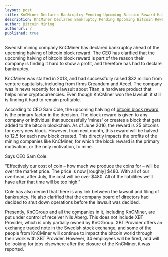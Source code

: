 ```yaml
---
layout: post
title: KnCMiner Declares Bankruptcy Pending Upcoming Bitcoin Reward Halving
description: KnCMiner Declares Bankruptcy Pending Upcoming Bitcoin Reward Halving
author: Bitcoin Mining
authorurl: /
published: true
---
```



Swedish mining company KnCMiner has declared bankruptcy ahead of the upcoming halving of bitcoin block reward. The CEO has clarified that the upcoming halving of bitcoin block reward is part of the reason their company is finding it hard to show a profit, and therefore has had to declare bankruptcy. 

KnCMiner was started in 2013, and had successfully raised $32 million from venture capitalists, including from firms Creandum and Accel. The company was in news recently for a lawsuit about Titan, a hardware product that helps mine cryptocurrencies. Even though KnCMiner won the lawsuit, it still is finding it hard to remain profitable. 

According to CEO Sam Cole, the upcoming halving of <a href="/what-is-the-bitcoin-block-reward/"> bitcoin block reward </a> is the primary factor in the decision. The block reward is given to any company or individual that successfully 'mines' or creates a block that gets added to the bitcoin blockchain. As of June 2016, the reward is 25 bitcoins for every new block. However, from next month, this reward will be halved to 12.5 for each new block created. This directly impacts the profits of the mining companies like KnCMiner, for which the block reward is the primary motivation, or the only motivation, to mine. 

Says CEO Sam Cole:

"Effectively our cost of coin – how much we produce the coins for – will be over the market price. The price is now [roughly] $480. With all of our overhead, after July, the cost will be over $480. All of the liabilities we’ll have after that time will be too high."

Cole has also denied that there is any link between the lawsuit and filing of bankruptcy. He also clarified that the company board of directors had decided to shut down operations before the lawsuit was decided. 

Presently, KnCGroup and all the companies in it, including KnCMiner, are put under control of receiver Nils Åberg. This does not include XBT Provider, which is only partially owned by KnCGroup. XBT Provider offers an exchange traded note in the Swedish stock exchange, and some of the people from KnCMiner will continue to impact the bitcoin world through their work with XBT Provider. However, 34 employees will be fired, and will be looking for jobs elsewhere after the closure of the KnCMiner, it was reported. 

